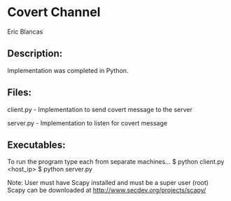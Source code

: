 Covert Channel
==============================================
Eric Blancas

Description:
------------------------------------------------------------------------------
 Implementation was completed in Python.

Files:
------------------------------------------------------------------------------
client.py - Implementation to send covert message to the server

server.py - Implementation to listen for covert message

Executables:
------------------------------------------------------------------------------
To run the program type each from separate machines...
$ python client.py <host_ip>
$ python server.py 

Note:
User must have Scapy installed and must be a super user (root)
Scapy can be downloaded at http://www.secdev.org/projects/scapy/

